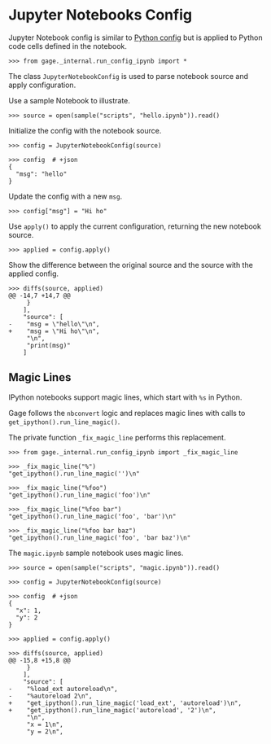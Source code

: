 # Jupyter Notebooks Config

Jupyter Notebook config is similar to [Python
config](lib-run-config-py.md) but is applied to Python code cells
defined in the notebook.

    >>> from gage._internal.run_config_ipynb import *

The class `JupyterNotebookConfig` is used to parse notebook source and
apply configuration.

Use a sample Notebook to illustrate.

    >>> source = open(sample("scripts", "hello.ipynb")).read()

Initialize the config with the notebook source.

    >>> config = JupyterNotebookConfig(source)

    >>> config  # +json
    {
      "msg": "hello"
    }

Update the config with a new `msg`.

    >>> config["msg"] = "Hi ho"

Use `apply()` to apply the current configuration, returning the new
notebook source.

    >>> applied = config.apply()

Show the difference between the original source and the source with the
applied config.

    >>> diffs(source, applied)
    @@ -14,7 +14,7 @@
         }
        ],
        "source": [
    -    "msg = \"hello\"\n",
    +    "msg = \"Hi ho\"\n",
         "\n",
         "print(msg)"
        ]

## Magic Lines

IPython notebooks support magic lines, which start with `%s` in Python.

Gage follows the `nbconvert` logic and replaces magic lines with calls
to `get_ipython().run_line_magic()`.

The private function `_fix_magic_line` performs this replacement.

    >>> from gage._internal.run_config_ipynb import _fix_magic_line

    >>> _fix_magic_line("%")
    "get_ipython().run_line_magic('')\n"

    >>> _fix_magic_line("%foo")
    "get_ipython().run_line_magic('foo')\n"

    >>> _fix_magic_line("%foo bar")
    "get_ipython().run_line_magic('foo', 'bar')\n"

    >>> _fix_magic_line("%foo bar baz")
    "get_ipython().run_line_magic('foo', 'bar baz')\n"

The `magic.ipynb` sample notebook uses magic lines.

    >>> source = open(sample("scripts", "magic.ipynb")).read()

    >>> config = JupyterNotebookConfig(source)

    >>> config  # +json
    {
      "x": 1,
      "y": 2
    }

    >>> applied = config.apply()

    >>> diffs(source, applied)
    @@ -15,8 +15,8 @@
         }
        ],
        "source": [
    -    "%load_ext autoreload\n",
    -    "%autoreload 2\n",
    +    "get_ipython().run_line_magic('load_ext', 'autoreload')\n",
    +    "get_ipython().run_line_magic('autoreload', '2')\n",
         "\n",
         "x = 1\n",
         "y = 2\n",
